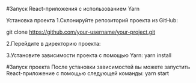 #Запуск React-приложения с использованием Yarn

Установка проекта
1.Склонируйте репозиторий проекта из GitHub:

git clone https://github.com/your-username/your-project.git

2.Перейдите в директорию проекта:

3.Установите зависимости проекта с помощью Yarn:
yarn install

#Запуск проекта
После установки зависимостей вы можете запустить React-приложение с помощью следующей команды:
yarn start
